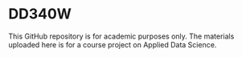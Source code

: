 # DD340W
This GitHub repository is for academic purposes only. The materials uploaded here is for a course project on Applied Data Science.
